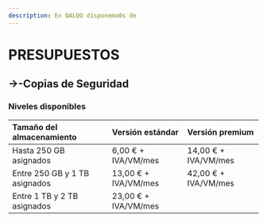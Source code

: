 ```yaml
---
description: En QALQO disponemo0s de
---
```


# PRESUPUESTOS

## -&gt;-Copias de Seguridad

### Niveles disponibles

| Tamaño del almacenamiento | Versión estándar | Versión premium |
| :--- | :--- | :--- |
| Hasta 250 GB asignados  | 6,00 € + IVA/VM/mes | 14,00 € + IVA/VM/mes |
| Entre 250 GB y 1 TB asignados  | 13,00 € + IVA/VM/mes | 42,00 € + IVA/VM/mes |
| Entre 1 TB y 2 TB asignados  | 23,00 € + IVA/VM/mes |  |

### 

